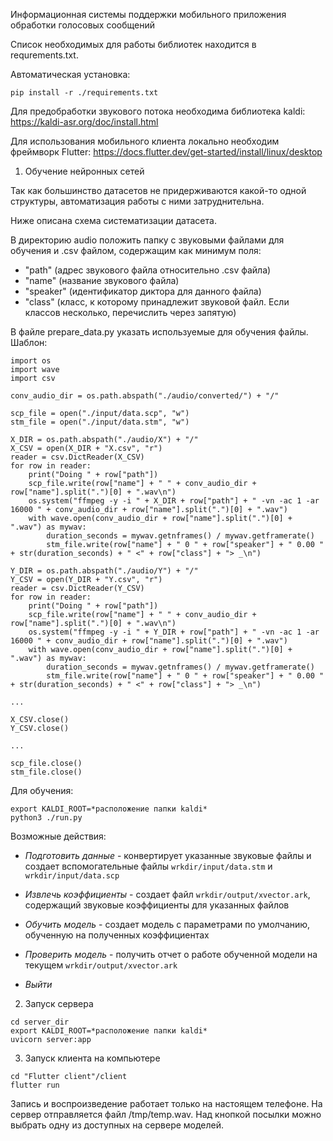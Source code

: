 Информационная системы поддержки мобильного приложения обработки голосовых сообщений

Список необходимых для работы библиотек находится в requrements.txt.

Автоматическая установка:

```
pip install -r ./requirements.txt
```

Для предобработки звукового потока необходима библиотека kaldi:
https://kaldi-asr.org/doc/install.html

Для использования мобильного клиента локально необходим фреймворк Flutter:
https://docs.flutter.dev/get-started/install/linux/desktop

1. Обучение нейронных сетей

Так как большинство датасетов не придерживаются какой-то одной структуры, автоматизация работы с ними затруднительна.

Ниже описана схема систематизации датасета.

В директорию audio положить папку с звуковыми файлами для обучения и .csv файлом, содержащим как минимум поля:
* "path" (адрес звукового файла относительно .csv файла)
* "name" (название звукового файла)
* "speaker" (идентификатор диктора для данного файла)
* "class" (класс, к которому принадлежит звуковой файл. Если классов несколько, перечислить через запятую)

В файле prepare_data.py указать используемые для обучения файлы. Шаблон:

```
import os
import wave
import csv

conv_audio_dir = os.path.abspath("./audio/converted/") + "/"

scp_file = open("./input/data.scp", "w")
stm_file = open("./input/data.stm", "w")

X_DIR = os.path.abspath("./audio/X") + "/"
X_CSV = open(X_DIR + "X.csv", "r")
reader = csv.DictReader(X_CSV)
for row in reader:
    print("Doing " + row["path"])
    scp_file.write(row["name"] + " " + conv_audio_dir + row["name"].split(".")[0] + ".wav\n")
    os.system("ffmpeg -y -i " + X_DIR + row["path"] + " -vn -ac 1 -ar 16000 " + conv_audio_dir + row["name"].split(".")[0] + ".wav")
    with wave.open(conv_audio_dir + row["name"].split(".")[0] + ".wav") as mywav:
        duration_seconds = mywav.getnframes() / mywav.getframerate()
        stm_file.write(row["name"] + " 0 " + row["speaker"] + " 0.00 " + str(duration_seconds) + " <" + row["class"] + "> _\n")

Y_DIR = os.path.abspath("./audio/Y") + "/"
Y_CSV = open(Y_DIR + "Y.csv", "r")
reader = csv.DictReader(Y_CSV)
for row in reader:
    print("Doing " + row["path"])
    scp_file.write(row["name"] + " " + conv_audio_dir + row["name"].split(".")[0] + ".wav\n")
    os.system("ffmpeg -y -i " + Y_DIR + row["path"] + " -vn -ac 1 -ar 16000 " + conv_audio_dir + row["name"].split(".")[0] + ".wav")
    with wave.open(conv_audio_dir + row["name"].split(".")[0] + ".wav") as mywav:
        duration_seconds = mywav.getnframes() / mywav.getframerate()
        stm_file.write(row["name"] + " 0 " + row["speaker"] + " 0.00 " + str(duration_seconds) + " <" + row["class"] + "> _\n")

...

X_CSV.close()
Y_CSV.close()

...

scp_file.close()
stm_file.close()
```

Для обучения:

```
export KALDI_ROOT=*расположение папки kaldi*
python3 ./run.py
```

Возможные действия:

* *Подготовить данные* - конвертирует указанные звуковые файлы и создает вспомогательные файлы `wrkdir/input/data.stm` и `wrkdir/input/data.scp` 

* *Извлечь коэффициенты* - создает файл `wrkdir/output/xvector.ark`, содержащий звуковые коэффициенты для указанных файлов

* *Обучить модель* - создает модель с параметрами по умолчанию, обученную на полученных коэффициентах

* *Проверить модель* - получить отчет о работе обученной модели на текущем `wrkdir/output/xvector.ark`

* *Выйти*

2. Запуск сервера

```
cd server_dir
export KALDI_ROOT=*расположение папки kaldi*
uvicorn server:app
```

3. Запуск клиента на компьютере

```
cd "Flutter client"/client
flutter run
```

Запись и воспроизведение работает только на настоящем телефоне. 
На сервер отправляется файл /tmp/temp.wav. Над кнопкой посылки можно выбрать одну из доступных на сервере моделей.
